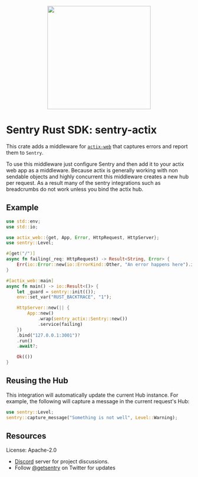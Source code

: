 <p align="center">
    <a href="https://sentry.io" target="_blank" align="center">
        <img src="https://sentry-brand.storage.googleapis.com/sentry-logo-black.png" width="280">
    </a>
</p>

# Sentry Rust SDK: sentry-actix

This crate adds a middleware for [`actix-web`](https://actix.rs/) that captures errors and
report them to `Sentry`.

To use this middleware just configure Sentry and then add it to your actix web app as a
middleware.  Because actix is generally working with non sendable objects and highly concurrent
this middleware creates a new hub per request.  As a result many of the sentry integrations
such as breadcrumbs do not work unless you bind the actix hub.

## Example

```rust
use std::env;
use std::io;

use actix_web::{get, App, Error, HttpRequest, HttpServer};
use sentry::Level;

#[get("/")]
async fn failing(_req: HttpRequest) -> Result<String, Error> {
    Err(io::Error::new(io::ErrorKind::Other, "An error happens here").into())
}

#[actix_web::main]
async fn main() -> io::Result<()> {
    let _guard = sentry::init(());
    env::set_var("RUST_BACKTRACE", "1");

    HttpServer::new(|| {
        App::new()
            .wrap(sentry_actix::Sentry::new())
            .service(failing)
    })
    .bind("127.0.0.1:3001")?
    .run()
    .await?;

    Ok(())
}
```

## Reusing the Hub

This integration will automatically update the current Hub instance. For example,
the following will capture a message in the current request's Hub:

```rust
use sentry::Level;
sentry::capture_message("Something is not well", Level::Warning);
```

## Resources

License: Apache-2.0

- [Discord](https://discord.gg/ez5KZN7) server for project discussions.
- Follow [@getsentry](https://twitter.com/getsentry) on Twitter for updates
